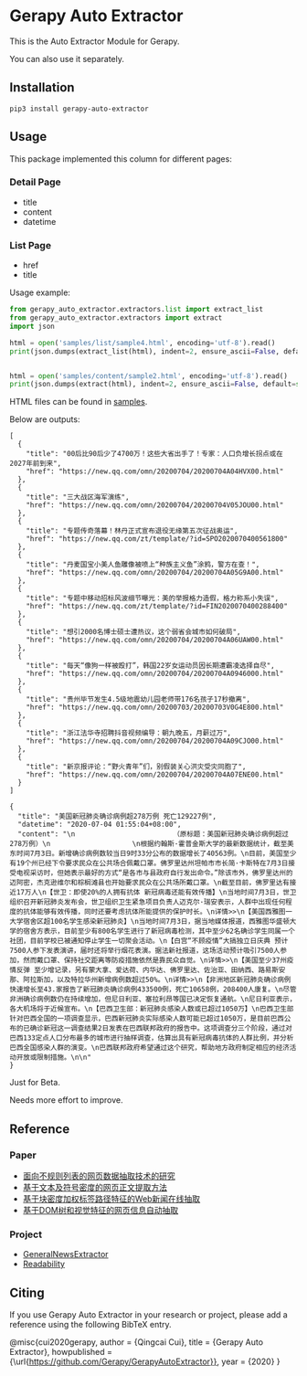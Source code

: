 # Gerapy Auto Extractor

This is the Auto Extractor Module for Gerapy.

You can also use it separately.

## Installation

```
pip3 install gerapy-auto-extractor
```

## Usage

This package implemented this column for different pages:

### Detail Page

* title
* content
* datetime

### List Page

* href
* title

Usage example:

```python
from gerapy_auto_extractor.extractors.list import extract_list
from gerapy_auto_extractor.extractors import extract
import json

html = open('samples/list/sample4.html', encoding='utf-8').read()
print(json.dumps(extract_list(html), indent=2, ensure_ascii=False, default=str))


html = open('samples/content/sample2.html', encoding='utf-8').read()
print(json.dumps(extract(html), indent=2, ensure_ascii=False, default=str))
```

HTML files can be found in [samples](./samples).

Below are outputs:

```
[
  {
    "title": "00后比90后少了4700万！这些大省出手了！专家：人口负增长拐点或在2027年前到来",
    "href": "https://new.qq.com/omn/20200704/20200704A04HVX00.html"
  },
  {
    "title": "三大战区海军演练",
    "href": "https://new.qq.com/omn/20200704/20200704V05JOU00.html"
  },
  {
    "title": "专题传奇落幕！林丹正式宣布退役无缘第五次征战奥运",
    "href": "https://new.qq.com/zt/template/?id=SPO2020070400561800"
  },
  {
    "title": "丹麦国宝小美人鱼雕像被喷上“种族主义鱼”涂鸦，警方在查！",
    "href": "https://new.qq.com/omn/20200704/20200704A05G9A00.html"
  },
  {
    "title": "专题中移动招标风波细节曝光：美的举报格力造假，格力称系小失误",
    "href": "https://new.qq.com/zt/template/?id=FIN2020070400288400"
  },
  {
    "title": "想引2000名博士硕士遭热议，这个弱省会城市如何破局",
    "href": "https://new.qq.com/omn/20200704/20200704A06UAW00.html"
  },
  {
    "title": "每天“像狗一样被殴打”，韩国22岁女运动员因长期遭霸凌选择自尽",
    "href": "https://new.qq.com/omn/20200704/20200704A0946000.html"
  },
  {
    "title": "贵州毕节发生4.5级地震幼儿园老师带176名孩子17秒撤离",
    "href": "https://new.qq.com/omn/20200703/20200703V0G4E800.html"
  },
  {
    "title": "浙江法华寺招聘抖音视频编导：朝九晚五，月薪过万",
    "href": "https://new.qq.com/omn/20200704/20200704A09CJO00.html"
  },
  {
    "title": "新京报评论：“野火青年”们，别假装关心洪灾受灾同胞了",
    "href": "https://new.qq.com/omn/20200704/20200704A07ENE00.html"
  }
]

{
  "title": "美国新冠肺炎确诊病例超278万例 死亡129227例",
  "datetime": "2020-07-04 01:55:04+08:00",
  "content": "\n                        （原标题：美国新冠肺炎确诊病例超过278万例）\n                    \n根据约翰斯·霍普金斯大学的最新数据统计，截至美东时间7月3日。新增确诊病例数较当日9时33分公布的数据增长了40563例。\n目前，美国至少有19个州已经下令要求民众在公共场合佩戴口罩。佛罗里达州坦帕市市长简·卡斯特在7月3日接受电视采访时，但她表示最好的方式“是各市与县政府自行发出命令。”除该市外，佛罗里达州的迈阿密，杰克逊维尔和棕榈滩县也开始要求民众在公共场所戴口罩。\n截至目前，佛罗里达有接近17万人\n【世卫：即使20%的人拥有抗体 新冠病毒还能有效传播】\n当地时间7月3日，世卫组织召开新冠肺炎发布会，世卫组织卫生紧急项目负责人迈克尔·瑞安表示，人群中出现任何程度的抗体能够有效传播，同时还要考虑抗体所能提供的保护时长。\n详情>>\n【美国西雅图一大学宿舍区超100名学生感染新冠肺炎】\n当地时间7月3日，据当地媒体报道，西雅图华盛顿大学的宿舍方表示，目前至少有800名学生进行了新冠病毒检测，其中至少62名确诊学生同属一个社团，目前学校已被通知停止学生一切聚会活动。\n【白宫“不顾疫情”大搞独立日庆典 预计7500人参下发表演讲，届时还将举行烟花表演。据法新社报道，这场活动预计吸引7500人参加，然而戴口罩、保持社交距离等防疫措施依然是靠民众自觉。\n详情>>\n【美国至少37州疫情反弹 至少增记录，另有蒙大拿、爱达荷、内华达、佛罗里达、佐治亚、田纳西、路易斯安那、阿拉斯加，以及特拉华州新增病例数超过50%。\n详情>>\n【非洲地区新冠肺炎确诊病例快速增长至43.家报告了新冠肺炎确诊病例433500例，死亡10658例，208400人康复。\n尽管非洲确诊病例数仍在持续增加，但尼日利亚、塞拉利昂等国已决定恢复通航。\n尼日利亚表示，各大机场将于近候宣布。\n【巴西卫生部：新冠肺炎感染人数或已超过1050万】\n巴西卫生部针对巴西全国的一项调查显示，巴西新冠肺炎实际感染人数可能已超过1050万，是目前巴西公布的已确诊新冠这一调查结果2日发表在巴西联邦政府的报告中。这项调查分三个阶段，通过对巴西133定点人口分布最多的城市进行抽样调查，估算出具有新冠病毒抗体的人群比例，并分析巴西全国感染人群的演变。\n巴西联邦政府希望通过这个研究，帮助地方政府制定相应的经济活动开放或限制措施。\n\n"
}
```

Just for Beta.

Needs more effort to improve.

## Reference

### Paper

* [面向不规则列表的网页数据抽取技术的研究](http://www.cnki.com.cn/Article/CJFDTotal-JSYJ201509023.htm)
* [基于文本及符号密度的网页正文提取方法](https://kns.cnki.net/KCMS/detail/detail.aspx?dbcode=CJFQ&dbname=CJFDLAST2019&filename=GWDZ201908029&v=MDY4MTRxVHJXTTFGckNVUkxPZmJ1Wm5GQ2poVXJyQklqclBkTEc0SDlqTXA0OUhiWVI4ZVgxTHV4WVM3RGgxVDM=)
* [基于块密度加权标签路径特征的Web新闻在线抽取](https://kns.cnki.net/kcms/detail/detail.aspx?filename=PZKX201708010&dbcode=CJFQ&dbname=CJFD2017&v=)
* [基于DOM树和视觉特征的网页信息自动抽取](http://www.cnki.com.cn/Article/CJFDTOTAL-JSJC201310069.htm)

### Project

* [GeneralNewsExtractor](https://github.com/kingname/GeneralNewsExtractor)
* [Readability](https://github.com/buriy/python-readability)

## Citing 

If you use Gerapy Auto Extractor in your research or project, please add a reference using the following BibTeX entry.

@misc{cui2020gerapy,
  author =       {Qingcai Cui},
  title =        {Gerapy Auto Extractor},
  howpublished = {\url{https://github.com/Gerapy/GerapyAutoExtractor}},
  year =         {2020}
}
